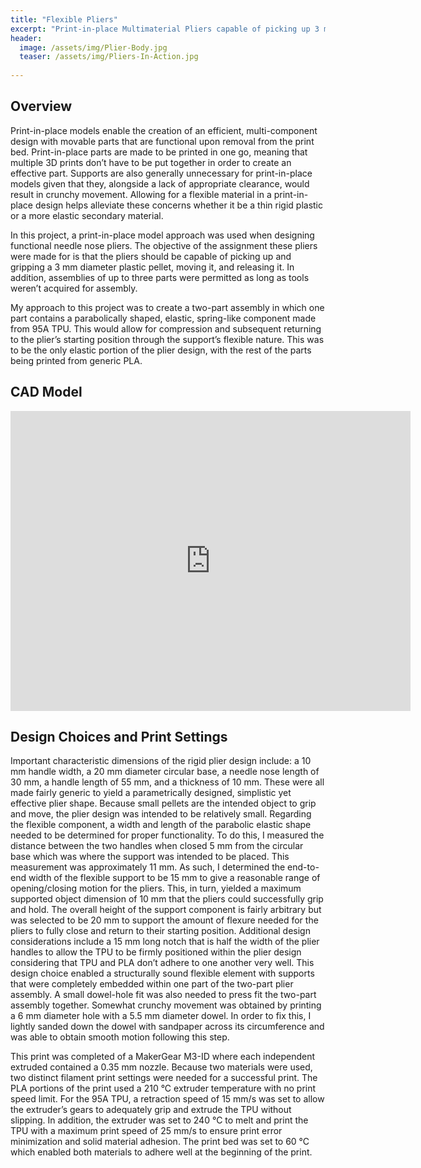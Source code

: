 ```yaml
---
title: "Flexible Pliers"
excerpt: "Print-in-place Multimaterial Pliers capable of picking up 3 mm diameter plastic pellets."
header:
  image: /assets/img/Plier-Body.jpg
  teaser: /assets/img/Pliers-In-Action.jpg
   
---
```

## Overview
Print-in-place models enable the creation of an efficient, multi-component design with movable parts that are functional upon removal from the print bed. Print-in-place parts are made to be printed in one go, meaning that multiple 3D prints don’t have to be put together in order to create an effective part. Supports are also generally unnecessary for print-in-place models given that they, alongside a lack of appropriate clearance, would result in crunchy movement. Allowing for a flexible material in a print-in-place design helps alleviate these concerns whether it be a thin rigid plastic or a more elastic secondary material.

In this project, a print-in-place model approach was used when designing functional needle nose pliers. The objective of the assignment these pliers were made for is that the pliers should be capable of picking up and gripping a 3 mm diameter plastic pellet, moving it, and releasing it. In addition, assemblies of up to three parts were permitted as long as tools weren’t acquired for assembly.

My approach to this project was to create a two-part assembly in which one part contains a parabolically shaped, elastic, spring-like component made from 95A TPU. This would allow for compression and subsequent returning to the plier’s starting position through the support’s flexible nature. This was to be the only elastic portion of the plier design, with the rest of the parts being printed from generic PLA.

## CAD Model
<iframe src="https://vanderbilt643.autodesk360.com/shares/public/SH35dfcQT936092f0e43969a3cc09690b026?mode=embed" width="640" height="480" allowfullscreen="true" webkitallowfullscreen="true" mozallowfullscreen="true"  frameborder="0"></iframe>


## Design Choices and Print Settings
Important characteristic dimensions of the rigid plier design include: a 10 mm handle width, a 20 mm diameter circular base, a needle nose length of 30 mm, a handle length of 55 mm, and a thickness of 10 mm. These were all made fairly generic to yield a parametrically designed, simplistic yet effective plier shape. Because small pellets are the intended object to grip and move, the plier design was intended to be relatively small. Regarding the flexible component, a width and length of the parabolic elastic shape needed to be determined for proper functionality. To do this, I measured the distance between the two handles when closed 5 mm from the circular base which was where the support was intended to be placed. This measurement was approximately 11 mm. As such, I determined the end-to-end width of the flexible support to be 15 mm to give a reasonable range of opening/closing motion for the pliers. This, in turn, yielded a maximum supported object dimension of 10 mm that the pliers could successfully grip and hold. The overall height of the support component is fairly arbitrary but was selected to be 20 mm to support the amount of flexure needed for the pliers to fully close and return to their starting position. Additional design considerations include a 15 mm long notch that is half the width of the plier handles to allow the TPU to be firmly positioned within the plier design considering that TPU and PLA don’t adhere to one another very well. This design choice enabled a structurally sound flexible element with supports that were completely embedded within one part of the two-part plier assembly. A small dowel-hole fit was also needed to press fit the two-part assembly together. Somewhat crunchy movement was obtained by printing a 6 mm diameter hole with a 5.5 mm diameter dowel. In order to fix this, I lightly sanded down the dowel with sandpaper across its circumference and was able to obtain smooth motion following this step.

This print was completed of a MakerGear M3-ID where each independent extruded contained a 0.35 mm nozzle. Because two materials were used, two distinct filament print settings were needed for a successful print. The PLA portions of the print used a 210 °C extruder temperature with no print speed limit. For the 95A TPU, a retraction speed of 15 mm/s was set to allow the extruder’s gears to adequately grip and extrude the TPU without slipping. In addition, the extruder was set to 240 °C to melt and print the TPU with a maximum print speed of 25 mm/s to ensure print error minimization and solid material adhesion. The print bed was set to 60 °C which enabled both materials to adhere well at the beginning of the print.
